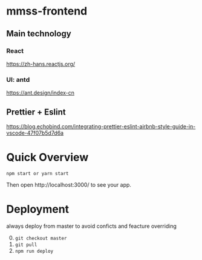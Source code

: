 # mmss-frontend

## Main technology

### React

https://zh-hans.reactjs.org/

### UI: antd

https://ant.design/index-cn

## Prettier + Eslint

https://blog.echobind.com/integrating-prettier-eslint-airbnb-style-guide-in-vscode-47f07b5d7d6a

# Quick Overview

```
npm start or yarn start
```

Then open http://localhost:3000/ to see your app.

# Deployment
always deploy from master to avoid conficts and feacture overriding

0. `git checkout master`
1. `git pull`
2. `npm run deploy`
